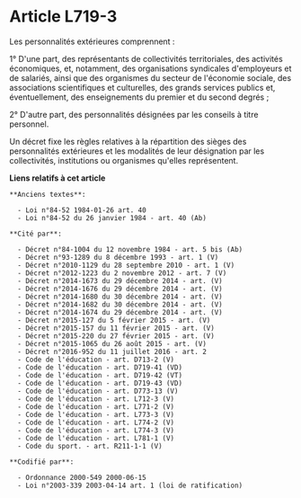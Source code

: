 # Article L719-3

Les personnalités extérieures comprennent :

1° D'une part, des représentants de collectivités territoriales, des activités économiques, et, notamment, des organisations
syndicales d'employeurs et de salariés, ainsi que des organismes du secteur de l'économie sociale, des associations
scientifiques et culturelles, des grands services publics et, éventuellement, des enseignements du premier et du second
degrés ;

2° D'autre part, des personnalités désignées par les conseils à titre personnel.

Un décret fixe les règles relatives à la répartition des sièges des personnalités extérieures et les modalités de leur
désignation par les collectivités, institutions ou organismes qu'elles représentent.

**Liens relatifs à cet article**

	**Anciens textes**:

	  - Loi n°84-52 1984-01-26 art. 40
	  - Loi n°84-52 du 26 janvier 1984 - art. 40 (Ab)

	**Cité par**:

	  - Décret n°84-1004 du 12 novembre 1984 - art. 5 bis (Ab)
	  - Décret n°93-1289 du 8 décembre 1993 - art. 1 (V)
	  - Décret n°2010-1129 du 28 septembre 2010 - art. 1 (V)
	  - Décret n°2012-1223 du 2 novembre 2012 - art. 7 (V)
	  - Décret n°2014-1673 du 29 décembre 2014 - art. (V)
	  - Décret n°2014-1676 du 29 décembre 2014 - art. (V)
	  - Décret n°2014-1680 du 30 décembre 2014 - art. (V)
	  - Décret n°2014-1682 du 30 décembre 2014 - art. (V)
	  - Décret n°2014-1674 du 29 décembre 2014 - art. (V)
	  - Décret n°2015-127 du 5 février 2015 - art. (V)
	  - Décret n°2015-157 du 11 février 2015 - art. (V)
	  - Décret n°2015-220 du 27 février 2015 - art. (V)
	  - Décret n°2015-1065 du 26 août 2015 - art. (V)
	  - Décret n°2016-952 du 11 juillet 2016 - art. 2
	  - Code de l'éducation - art. D713-2 (V)
	  - Code de l'éducation - art. D719-41 (VD)
	  - Code de l'éducation - art. D719-42 (VT)
	  - Code de l'éducation - art. D719-43 (VD)
	  - Code de l'éducation - art. D773-13 (V)
	  - Code de l'éducation - art. L712-3 (V)
	  - Code de l'éducation - art. L771-2 (V)
	  - Code de l'éducation - art. L773-3 (V)
	  - Code de l'éducation - art. L774-2 (V)
	  - Code de l'éducation - art. L774-3 (V)
	  - Code de l'éducation - art. L781-1 (V)
	  - Code du sport. - art. R211-1-1 (V)

	**Codifié par**:

	  - Ordonnance 2000-549 2000-06-15
	  - Loi n°2003-339 2003-04-14 art. 1 (loi de ratification)
